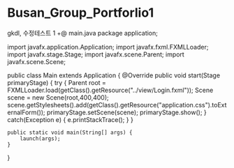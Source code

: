 # Busan_Group_Portforlio1

gkdl, 수정테스트 1 +@
main.java
package application;
	
import javafx.application.Application;
import javafx.fxml.FXMLLoader;
import javafx.stage.Stage;
import javafx.scene.Parent;
import javafx.scene.Scene;


public class Main extends Application {
	@Override
	public void start(Stage primaryStage) {
		try {
			Parent root = FXMLLoader.load(getClass().getResource("../view/Login.fxml"));
			Scene scene = new Scene(root,400,400);
			scene.getStylesheets().add(getClass().getResource("application.css").toExternalForm());
			primaryStage.setScene(scene);
			primaryStage.show();
		} catch(Exception e) {
			e.printStackTrace();
		}
	}
	
	public static void main(String[] args) {
		launch(args);
	}
}
